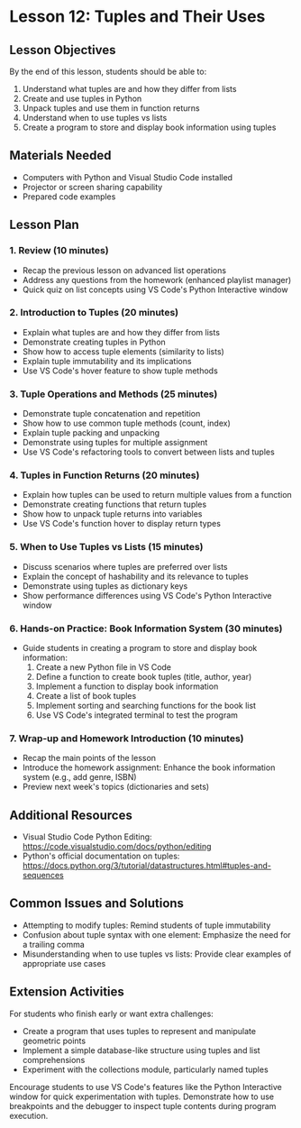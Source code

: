 # Lesson 12: Tuples and Their Uses

## Lesson Objectives
By the end of this lesson, students should be able to:
1. Understand what tuples are and how they differ from lists
2. Create and use tuples in Python
3. Unpack tuples and use them in function returns
4. Understand when to use tuples vs lists
5. Create a program to store and display book information using tuples

## Materials Needed
- Computers with Python and Visual Studio Code installed
- Projector or screen sharing capability
- Prepared code examples

## Lesson Plan

### 1. Review (10 minutes)
- Recap the previous lesson on advanced list operations
- Address any questions from the homework (enhanced playlist manager)
- Quick quiz on list concepts using VS Code's Python Interactive window

### 2. Introduction to Tuples (20 minutes)
- Explain what tuples are and how they differ from lists
- Demonstrate creating tuples in Python
- Show how to access tuple elements (similarity to lists)
- Explain tuple immutability and its implications
- Use VS Code's hover feature to show tuple methods

### 3. Tuple Operations and Methods (25 minutes)
- Demonstrate tuple concatenation and repetition
- Show how to use common tuple methods (count, index)
- Explain tuple packing and unpacking
- Demonstrate using tuples for multiple assignment
- Use VS Code's refactoring tools to convert between lists and tuples

### 4. Tuples in Function Returns (20 minutes)
- Explain how tuples can be used to return multiple values from a function
- Demonstrate creating functions that return tuples
- Show how to unpack tuple returns into variables
- Use VS Code's function hover to display return types

### 5. When to Use Tuples vs Lists (15 minutes)
- Discuss scenarios where tuples are preferred over lists
- Explain the concept of hashability and its relevance to tuples
- Demonstrate using tuples as dictionary keys
- Show performance differences using VS Code's Python Interactive window

### 6. Hands-on Practice: Book Information System (30 minutes)
- Guide students in creating a program to store and display book information:
  1. Create a new Python file in VS Code
  2. Define a function to create book tuples (title, author, year)
  3. Implement a function to display book information
  4. Create a list of book tuples
  5. Implement sorting and searching functions for the book list
  6. Use VS Code's integrated terminal to test the program

### 7. Wrap-up and Homework Introduction (10 minutes)
- Recap the main points of the lesson
- Introduce the homework assignment: Enhance the book information system (e.g., add genre, ISBN)
- Preview next week's topics (dictionaries and sets)

## Additional Resources
- Visual Studio Code Python Editing: https://code.visualstudio.com/docs/python/editing
- Python's official documentation on tuples: https://docs.python.org/3/tutorial/datastructures.html#tuples-and-sequences

## Common Issues and Solutions
- Attempting to modify tuples: Remind students of tuple immutability
- Confusion about tuple syntax with one element: Emphasize the need for a trailing comma
- Misunderstanding when to use tuples vs lists: Provide clear examples of appropriate use cases

## Extension Activities
For students who finish early or want extra challenges:
- Create a program that uses tuples to represent and manipulate geometric points
- Implement a simple database-like structure using tuples and list comprehensions
- Experiment with the collections module, particularly named tuples

Encourage students to use VS Code's features like the Python Interactive window for quick experimentation with tuples. Demonstrate how to use breakpoints and the debugger to inspect tuple contents during program execution.
